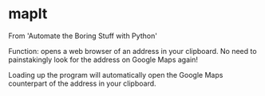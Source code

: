 # mapIt
From 'Automate the Boring Stuff with Python'

Function: opens a web browser of an address in your clipboard. No need to painstakingly look for the address on Google Maps again!

Loading up the program will automatically open the Google Maps counterpart of the address in your clipboard.
